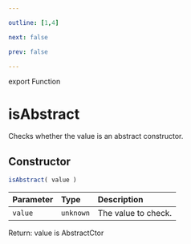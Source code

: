 ```yaml
---

outline: [1,4]

next: false

prev: false

---
```


export Function
# isAbstract

Checks whether the value is an abstract constructor.

## Constructor
 ```ts
 isAbstract( value )
 ```
 
 | Parameter | Type | Description |
| :--- | :--- | :--- |
| `value` | `unknown` | The value to check. |

Return: value is AbstractCtor
